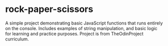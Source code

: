 # rock-paper-scissors

A simple project demonstrating basic JavaScript functions that runs entirely on the console. Includes examples of string manipulation, and basic logic for learning and practice purposes. Project is from TheOdinProject curriculum.
